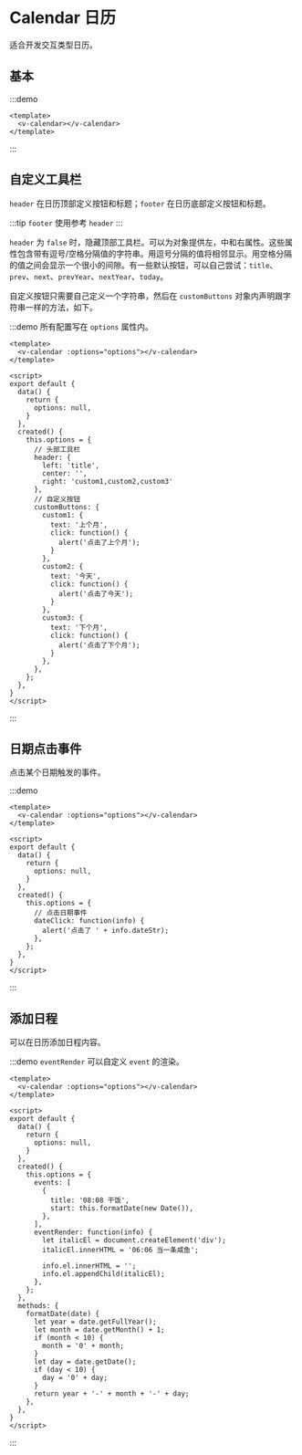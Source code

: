 # Calendar 日历

适合开发交互类型日历。

## 基本

:::demo
```vue
<template>
  <v-calendar></v-calendar>
</template>
```
:::

## 自定义工具栏

`header` 在日历顶部定义按钮和标题；`footer` 在日历底部定义按钮和标题。

:::tip
`footer` 使用参考 `header`
:::

`header` 为 `false` 时，隐藏顶部工具栏。可以为对象提供左，中和右属性。这些属性包含带有逗号/空格分隔值的字符串。用逗号分隔的值将相邻显示。用空格分隔的值之间会显示一个很小的间隙。有一些默认按钮，可以自己尝试：`title`、`prev`、`next`、`prevYear`、`nextYear`、`today`。

自定义按钮只需要自己定义一个字符串，然后在 `customButtons` 对象内声明跟字符串一样的方法，如下。

:::demo 所有配置写在 `options` 属性内。
```vue
<template>
  <v-calendar :options="options"></v-calendar>
</template>

<script>
export default {
  data() {
    return {
      options: null,
    }
  },
  created() {
    this.options = {
      // 头部工具栏
      header: {
        left: 'title',
        center: '',
        right: 'custom1,custom2,custom3'
      },
      // 自定义按钮
      customButtons: {
        custom1: {
          text: '上个月',
          click: function() {
            alert('点击了上个月');
          }
        },
        custom2: {
          text: '今天',
          click: function() {
            alert('点击了今天');
          }
        },
        custom3: {
          text: '下个月',
          click: function() {
            alert('点击了下个月');
          }
        },
      },
    };
  },
}
</script>
```
:::

## 日期点击事件

点击某个日期触发的事件。

:::demo
```vue
<template>
  <v-calendar :options="options"></v-calendar>
</template>

<script>
export default {
  data() {
    return {
      options: null,
    }
  },
  created() {
    this.options = {
      // 点击日期事件
      dateClick: function(info) {
        alert('点击了 ' + info.dateStr);
      },
    };
  },
}
</script>
```
:::

## 添加日程

可以在日历添加日程内容。

:::demo `eventRender` 可以自定义 `event` 的渲染。
```vue
<template>
  <v-calendar :options="options"></v-calendar>
</template>

<script>
export default {
  data() {
    return {
      options: null,
    }
  },
  created() {
    this.options = {
      events: [
        {
          title: '08:08 干饭',
          start: this.formatDate(new Date()),
        },
      ],
      eventRender: function(info) {
        let italicEl = document.createElement('div');
        italicEl.innerHTML = '06:06 当一条咸鱼';

        info.el.innerHTML = '';
        info.el.appendChild(italicEl);
      },
    };
  },
  methods: {
    formatDate(date) {
      let year = date.getFullYear();
      let month = date.getMonth() + 1;
      if (month < 10) {
        month = '0' + month;
      }
      let day = date.getDate();
      if (day < 10) {
        day = '0' + day;
      }
      return year + '-' + month + '-' + day;
    },
  },
}
</script>
```
:::

<style>
.fc-toolbar h2 {
  font-size: 1.75em;
  margin: 0;
  padding-bottom: 0;
  border-bottom: 0;
}
.fc table{
  margin: 0;
  display: table;
  overflow: auto;
}
</style>